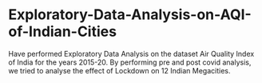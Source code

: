 # Exploratory-Data-Analysis-on-AQI-of-Indian-Cities
Have performed Exploratory Data Analysis on the dataset Air Quality Index of India for the years 2015-20.
By performing pre and post covid analysis, we tried to analyse the effect of Lockdown on 12 Indian Megacities.
